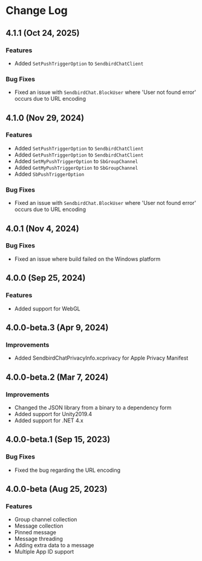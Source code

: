 # Change Log

## 4.1.1 (Oct 24, 2025)
### Features
- Added `SetPushTriggerOption` to `SendbirdChatClient`

### Bug Fixes
- Fixed an issue with `SendbirdChat.BlockUser` where 'User not found error' occurs due to URL encoding
## 4.1.0 (Nov 29, 2024)
### Features
- Added `SetPushTriggerOption` to `SendbirdChatClient`
- Added `GetPushTriggerOption` to `SendbirdChatClient`
- Added `SetMyPushTriggerOption` to `SbGroupChannel`
- Added `GetMyPushTriggerOption` to `SbGroupChannel`
- Added `SbPushTriggerOption`
### Bug Fixes
- Fixed an issue with `SendbirdChat.BlockUser` where 'User not found error' occurs due to URL encoding

## 4.0.1 (Nov 4, 2024)
### Bug Fixes
- Fixed an issue where build failed on the Windows platform

## 4.0.0 (Sep 25, 2024)
### Features
- Added support for WebGL

## 4.0.0-beta.3 (Apr 9, 2024)
### Improvements
- Added SendbirdChatPrivacyInfo.xcprivacy for Apple Privacy Manifest

## 4.0.0-beta.2 (Mar 7, 2024)
### Improvements
- Changed the JSON library from a binary to a dependency form
- Added support for Unity2019.4
- Added support for .NET 4.x

## 4.0.0-beta.1 (Sep 15, 2023)
### Bug Fixes
 - Fixed the bug regarding the URL encoding

## 4.0.0-beta (Aug 25, 2023)
### Features
 - Group channel collection
 - Message collection
 - Pinned message
 - Message threading
 - Adding extra data to a message
 - Multiple App ID support

